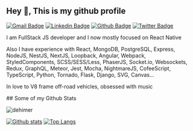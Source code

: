 ## Hey 👋, This is my github profile
[![Gmail Badge](https://img.shields.io/badge/-denvse@yandex.ru-c14438?style=flat&logo=Yandex&logoColor=white&link=mailto:den-vse@yandex.ru)](mailto:den-vse@yandex.ru) 
[![Linkedin Badge](https://img.shields.io/badge/-dehimer-0072b1?style=flat&logo=Linkedin&logoColor=white&link=https://www.linkedin.com/in/dehimer/)](https://www.linkedin.com/in/dehimer/) [![Github Badge](https://img.shields.io/badge/-dehimer-grey?style=flat&logo=github&logoColor=white&link=https://github.com/dehimer/)](https://www.github.com/dehimer/) [![Twitter Badge](https://img.shields.io/badge/-dehimer-00acee?style=flat&logo=twitter&logoColor=white&link=https://twitter.com/dehimer/)](https://www.twitter.com/dehimer/) <p align='left'>I am FullStack JS developer and I now mostly focused on React Native</p><p align='left'></p><p align='left'>Also I have experience with React, MongoDB, PostgreSQL, Express, NodeJS, NestJS, NextJS, Loopback, Angular, Webpack, StyledComponents, SCSS/SESS/Less, PhaserJS, Socket.io, Websockets, Redux, GraphQL, Meteor, Jest, Mocha, NightmareJS, CofeeScript, TypeScript, Python, Tornado, Flask, Django, SVG, Canvas...</p>
<p>In love to V8 frame off-road vehicles, obsessed with music</p>
## Some of my Github Stats
<p align=left> <img src=https://komarev.com/ghpvc/?username=dehimer alt=dehimer /> </p>

[![Github stats](https://github-readme-stats.vercel.app/api?username=dehimer&show_icons=true&include_all_commits=true)](https://github.com/dehimer/github-readme-stats)
[![Top Langs](https://github-readme-stats.vercel.app/api/top-langs/?username=dehimer&layout=compact)](https://github.com/dehimer/github-readme-stats)
